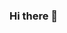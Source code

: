### Hi there 👋

<!--
**MetalShellImpaler/MetalShellImpaler** is a ✨ _special_ ✨ repository because its `README.md` (this file) appears on your GitHub profile.

![GitHub Stats](https://github-readme-stats.vercel.app/api?username=MetalShellImpaler&theme=radical)

[![Top Langs](https://github-readme-stats.vercel.app/api/top-langs/?username=MetalShellImpaler)](https://github.com/anuraghazra/github-readme-stats)
